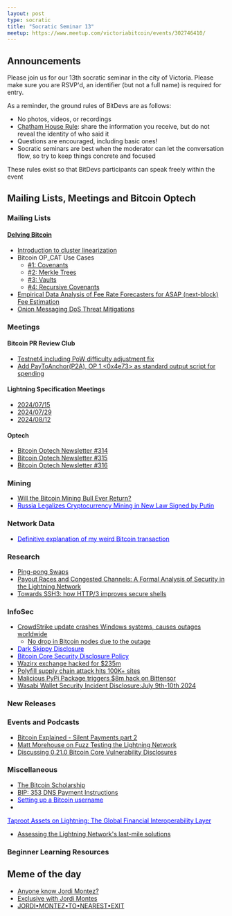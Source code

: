 ```yaml
---
layout: post
type: socratic
title: "Socratic Seminar 13"
meetup: https://www.meetup.com/victoriabitcoin/events/302746410/
---
```

## Announcements
Please join us for our 13th socratic seminar in the city of Victoria. Please make sure you are RSVP'd, an identifier (but not a full name) is required for entry.

As a reminder, the ground rules of BitDevs are as follows:
- No photos, videos, or recordings
- [Chatham House Rule](https://en.wikipedia.org/wiki/Chatham_House_Rule): share the information you receive, but do not reveal the identity of who said it
- Questions are encouraged, including basic ones!
- Socratic seminars are best when the moderator can let the conversation flow, so try to keep things concrete and focused

These rules exist so that BitDevs participants can speak freely within the event

## Mailing Lists, Meetings and Bitcoin Optech

### Mailing Lists

#### [Delving Bitcoin](https://delvingbitcoin.org/)
- [Introduction to cluster linearization](https://delvingbitcoin.org/t/introduction-to-cluster-linearization/1032)
- Bitcoin OP_CAT Use Cases
    - [#1: Covenants](https://delvingbitcoin.org/t/bitcoin-op-cat-use-cases-series-1-covenants/990)
    - [#2: Merkle Trees](https://delvingbitcoin.org/t/op-cat-use-cases-series-2-merkle-trees/988)
    - [#3: Vaults](https://delvingbitcoin.org/t/op-cat-use-cases-series-3-vaults/1006)
    - [#4: Recursive Covenants](https://delvingbitcoin.org/t/bitcoin-op-cat-use-cases-series-4-recursive-covenants/1028)
- [Empirical Data Analysis of Fee Rate Forecasters for ASAP (next-block) Fee Estimation](https://delvingbitcoin.org/t/empirical-data-analysis-of-fee-rate-forecasters-for-asap-next-block-fee-estimation/1022)
- [Onion Messaging DoS Threat Mitigations](https://delvingbitcoin.org/t/onion-messaging-dos-threat-mitigations/1058)

### Meetings
#### Bitcoin PR Review Club
- [Testnet4 including PoW difficulty adjustment fix](https://bitcoincore.reviews/29775)
- [Add PayToAnchor(P2A), OP 1 <0x4e73> as standard output script for spending ](https://bitcoincore.reviews/30352)

#### Lightning Specification Meetings
- [2024/07/15](https://github.com/lightning/bolts/issues/1183)
- [2024/07/29](https://github.com/lightning/bolts/issues/1185)
- [2024/08/12](https://github.com/lightning/bolts/issues/1187)

#### Optech
- [Bitcoin Optech Newsletter #314](https://bitcoinops.org/en/newsletters/2024/08/02/)
- [Bitcoin Optech Newsletter #315](https://bitcoinops.org/en/newsletters/2024/08/09/)
- [Bitcoin Optech Newsletter #316](https://bitcoinops.org/en/newsletters/2024/08/16/)

### Mining
- [Will the Bitcoin Mining Bull Ever Return?](https://nicosmid.substack.com/p/will-the-bitcoin-mining-bull-ever)
- <a href="https://www.financemagnates.com/cryptocurrency/russia-legalizes-cryptocurrency-mining-in-new-law-signed-by-putin/" style="color: blue;">Russia Legalizes Cryptocurrency Mining in New Law Signed by Putin</a>

### Network Data
- <a href="https://stacker.news/items/600187" style="color: blue;">Definitive explanation of my weird Bitcoin transaction</a>

### Research
- [Ping-pong Swaps](https://hal.science/hal-03868779v1/file/p2pswap6.pdf)
- [Payout Races and Congested Channels: A Formal Analysis of Security in the Lightning Network](https://arxiv.org/abs/2405.02147)
- [Towards SSH3: how HTTP/3 improves secure shells](https://arxiv.org/abs/2312.08396)

### InfoSec
- [CrowdStrike update crashes Windows systems, causes outages worldwide](https://www.bleepingcomputer.com/news/security/crowdstrike-update-crashes-windows-systems-causes-outages-worldwide/)
    - [No drop in Bitcoin nodes due to the outage](https://x.com/0xB10C/status/1814261328317452572)
- <a href="https://darkskippy.com" style="color: blue;">Dark Skippy Disclosure</a>
- <a href="https://groups.google.com/g/bitcoindev/c/Q2ZGit2wF7w" style="color: blue;">Bitcoin Core Security Disclosure Policy</a>
- [Wazirx exchange hacked for $235m](https://rekt.news/wazirx-rekt/)
- [Polyfill supply chain attack hits 100K+ sites](https://sansec.io/research/polyfill-supply-chain-attack)
- [Malicious PyPi Package triggers $8m hack on Bittensor](https://rekt.news/bittensor-rekt/)
- [Wasabi Wallet Security Incident Disclosure:July 9th-10th 2024](https://github.com/WalletWasabi/WalletWasabi/discussions/13249)

### New Releases


### Events and Podcasts
- [Bitcoin Explained - Silent Payments part 2](https://podcasters.spotify.com/pod/show/bitcoin-explained/episodes/Episode-94-Silent-Payments-part-2-e2lo5p0)
- [Matt Morehouse on Fuzz Testing the Lightning Network](https://brink.dev/blog/2024/06/25/eng-call-fuzz-testing-lightning/)
- [Discussing 0.21.0 Bitcoin Core Vulnerability Disclosures](https://brink.dev/podcast/5-bitcoin-core-21-disclosures/)

### Miscellaneous
- [The Bitcoin Scholarship](https://bitcoinscholarship.xyz)
- [BIP: 353 DNS Payment Instructions](https://github.com/bitcoin/bips/blob/master/bip-0353.mediawiki)
- <a href="https://sethforprivacy.com/guides/setting-up-a-bitcoin-username/" style="color: blue;">Setting up a Bitcoin username</a>
- <a href="https://lightning.engineering/posts/2024-07-23-taproot-assets-LN/" style="color: blue;">
Taproot Assets on Lightning: The Global Financial Interoperability Layer</a>
- [Assessing the Lightning Network's last-mile solutions](https://bitcoinmagazine.com/technical/assessing-the-lightning-networks-last-mile-solutions)

### Beginner Learning Resources


## Meme of the day
- [Anyone know Jordi Montez?](https://x.com/DavidFBailey/status/1818056820205944972)
- [Exclusive with Jordi Montes](https://thedefiant.io/news/people/exclusive-with-jordi-montes-the-man-who-delayed-trump-at-bitcoin2024)
- [JORDI•MONTEZ•TO•NEAREST•EXIT](https://ordiscan.com/rune/JORDIMONTEZTONEARESTEXIT)